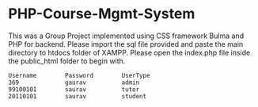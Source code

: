 # PHP-Course-Mgmt-System

This was a Group Project implemented using CSS framework Bulma and PHP for backend. Please import the sql file provided and paste the main directory to htdocs folder of XAMPP. Please open the index.php file inside the public_html folder to begin with.

    Username        Password        UserType
    369             gaurav          admin
    99100101        saurav          tutor
    20110101        saurav          student
